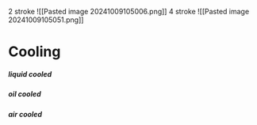 2 stroke 
![[Pasted image 20241009105006.png]]
4 stroke 
![[Pasted image 20241009105051.png]]

# Cooling 
##### liquid cooled
##### oil cooled

##### air cooled
